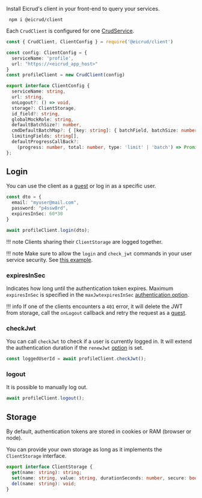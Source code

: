 Install Eicrud's client in your front-end to query your services.

```
 npm i @eicrud/client
```
Each `CrudClient` is configured for one [CrudService](../services/definition.md).
```typescript
const { CrudClient, ClientConfig } = require('@eicrud/client')

const config: ClientConfig = {
  serviceName: 'profile',
  url: "https://<eicrud_app_host>"
}
const profileClient = new CrudClient(config)
```
```typescript
export interface ClientConfig { 
  serviceName: string, 
  url: string,
  onLogout?: () => void,
  storage?: ClientStorage, 
  id_field?: string,
  globalMockRole: string,
  defaultBatchSize?: number,
  cmdDefaultBatchMap?: { [key: string]: { batchField, batchSize: number} },
  limitingFields: string[],
  defaultProgressCallBack?: 
    (progress: number, total: number, type: 'limit' | 'batch') => Promise<void>,
};
```
## Login

You can use the client as a [guest](../security/roles.md) or log in as a specific user.

```typescript
const dto = {
  email: "myuser@mail.com",
  password: "p4ssw0rd",
  expiresInSec: 60*30
}

await profileClient.login(dto);
```

!!! note
    Clients sharing their `ClientStorage` are logged together. 

!!! note
    Make sure to allow the `login` and `check_jwt` commands in your user service security. See [this example](../user/service.md#authentication).
    
### expiresInSec  
Indicates how long until the authentication token expires.
Maximum `expiresInSec` is specified in the `maxJwtexpiresInSec` [authentication option](../configuration/authentication.md).

!!! info
    If one of the clients encounters a `401` error, it will delete the JWT from storage, call the `onLogout` callback and retry the request as a [guest](../security/roles.md).

### checkJwt

You can call `checkJwt` to check if a user is currently logged in. It will extend the authentication duration if the `renewJwt` [option](../configuration/authentication.md) is set.

```typescript
const loggedUserId = await profileClient.checkJwt();
```
### logout

It is possible to manually log out.
```typescript
await profileClient.logout();
```

## Storage

By default, authentication tokens are stored in cookies or RAM (browser or node).

You can provide your own storage as long as it implements the `ClientStorage` interface.
```typescript
export interface ClientStorage {
  get(name: string): string;
  set(name: string, value: string, durationSeconds: number, secure: boolean): void;
  del(name: string): void;
}
```

